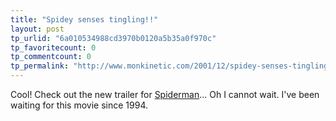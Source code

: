 ```yaml
---
title: "Spidey senses tingling!!"
layout: post
tp_urlid: "6a010534988cd3970b0120a5b35a0f970c"
tp_favoritecount: 0
tp_commentcount: 0
tp_permalink: "http://www.monkinetic.com/2001/12/spidey-senses-tingling.html"
---
```

Cool! Check out the new trailer for <a href="http://www.apple.com/trailers/columbia/spiderman/l">Spiderman</a>... Oh I cannot wait. I&#39;ve been waiting for this movie since 1994.
